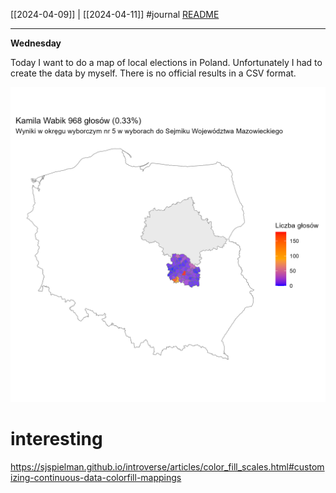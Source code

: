 [[2024-04-09]] | [[2024-04-11]]
#journal [README](../../README.md)

---
**Wednesday**

Today I want to do a map of local elections in Poland. Unfortunately I had to create the data by myself. There is no official results in a CSV format.

![wybory_samorzadowe_2024_wabik_kamila_gminy](../../src/wybory_samorzadowe_2024/wybory_samorzadowe_2024_wabik_kamila_gminy.png)

# interesting

https://sjspielman.github.io/introverse/articles/color_fill_scales.html#customizing-continuous-data-colorfill-mappings